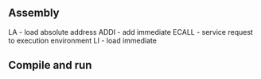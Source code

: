 
## Assembly

LA - load absolute address
ADDI - add immediate
ECALL - service request to execution environment
LI - load immediate


## Compile and run

